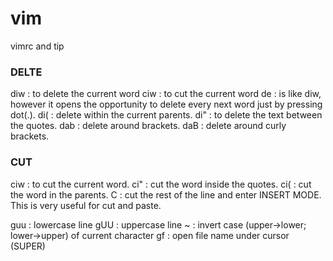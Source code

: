 # vim
vimrc and tip

### DELTE

diw : to delete the current word 
ciw : to cut the current word 
de  : is like diw, however it opens the opportunity to delete every next word just by pressing dot(.).
di( : delete within the current parents.
di" : to delete the text between the quotes.
dab : delete around brackets.
daB : delete around curly brackets.

### CUT 
 
ciw : to cut the current word.
ci" : cut the word inside the quotes.
ci( : cut the word in the parents.
C   : cut the rest of the line and enter INSERT MODE. This is very useful for cut and paste.


guu : lowercase line
gUU : uppercase line
~   : invert case (upper->lower; lower->upper) of current character
gf  : open file name under cursor (SUPER)
